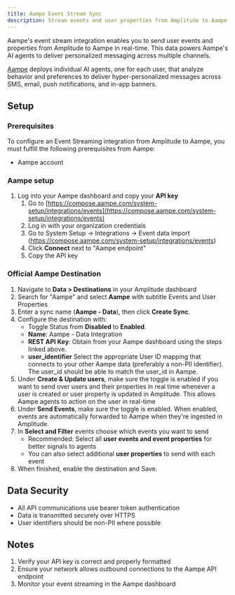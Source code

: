 ```yaml
---
title: Aampe Event Stream Sync
description: Stream events and user properties from Amplitude to Aampe for personalized messaging and engagement.
---
```


Aampe's event stream integration enables you to send user events and properties from Amplitude to Aampe in real-time. This data powers Aampe's AI agents to deliver personalized messaging across multiple channels.

[Aampe](https://aampe.com/) deploys individual AI agents, one for each user, that analyze behavior and preferences to deliver hyper-personalized messages across SMS, email, push notifications, and in-app banners. 


## Setup

### Prerequisites

To configure an Event Streaming integration from Amplitude to Aampe, you must fulfill the following prerequisites from Aampe:

- Aampe account

### Aampe setup

1. Log into your Aampe dashboard and copy your **API key** 
    1. Go to [https://compose.aampe.com/system-setup/integrations/events](https://compose.aampe.com/system-setup/integrations/events)
    2. Log in with your organization credentials
    3. Go to System Setup -> Integrations -> Event data import (https://compose.aampe.com/system-setup/integrations/events)
    4. Click **Connect** next to "Aampe endpoint"
    5. Copy the API key

### Official Aampe Destination

1. Navigate to **Data > Destinations** in your Amplitude dashboard
2. Search for "Aampe" and select **Aampe** with subtitle Events and User Properties
3. Enter a sync name (**Aampe - Data**), then click **Create Sync**.
4. Configure the destination with:
   - Toggle Status from **Disabled** to **Enabled**.
   - **Name**: Aampe - Data Integration
   - **REST API Key**: Obtain from your Aampe dashboard using the steps linked above.
   - **user_identifier** Select the appropriate User ID mapping that connects to your other Aampe data (preferably a non-PII identifier). The user_id should be able to match the user_id in Aampe.
5. Under **Create & Update users**, make sure the toggle is enabled if you want to send over users and their properties in real time whenever a user is created or user property is updated in Amplitude. This allows Aampe agents to action on the user in real-time
6. Under **Send Events**, make sure the toggle is enabled. When enabled, events are automatically forwarded to Aampe when they're ingested in Amplitude.
7. In **Select and Filter** events choose which events you want to send
   - Recommended: Select all **user events and event properties** for better signals to agents
   - You can also select additional **user properties** to send with each event
8. When finished, enable the destination and Save.

## Data Security

- All API communications use bearer token authentication
- Data is transmitted securely over HTTPS
- User identifiers should be non-PII where possible

## Notes

1. Verify your API key is correct and properly formatted
2. Ensure your network allows outbound connections to the Aampe API endpoint
3. Monitor your event streaming in the Aampe dashboard 